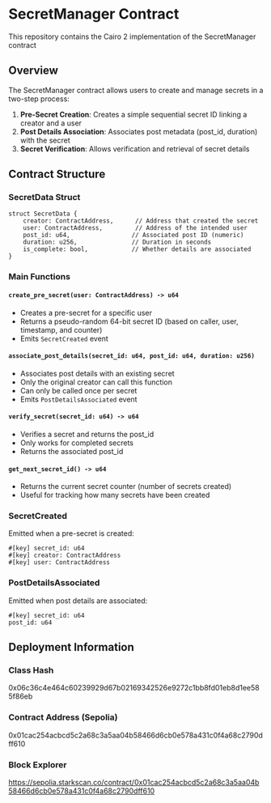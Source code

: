 # SecretManager Contract

This repository contains the Cairo 2 implementation of the SecretManager contract

## Overview

The SecretManager contract allows users to create and manage secrets in a two-step process:

1. **Pre-Secret Creation**: Creates a simple sequential secret ID linking a creator and a user
2. **Post Details Association**: Associates post metadata (post_id, duration) with the secret
3. **Secret Verification**: Allows verification and retrieval of secret details

## Contract Structure

### SecretData Struct

```cairo
struct SecretData {
    creator: ContractAddress,      // Address that created the secret
    user: ContractAddress,         // Address of the intended user
    post_id: u64,                 // Associated post ID (numeric)
    duration: u256,               // Duration in seconds
    is_complete: bool,            // Whether details are associated
}
```

### Main Functions

#### `create_pre_secret(user: ContractAddress) -> u64`

- Creates a pre-secret for a specific user
- Returns a pseudo-random 64-bit secret ID (based on caller, user, timestamp, and counter)
- Emits `SecretCreated` event

#### `associate_post_details(secret_id: u64, post_id: u64, duration: u256)`

- Associates post details with an existing secret
- Only the original creator can call this function
- Can only be called once per secret
- Emits `PostDetailsAssociated` event

#### `verify_secret(secret_id: u64) -> u64`

- Verifies a secret and returns the post_id
- Only works for completed secrets
- Returns the associated post_id

#### `get_next_secret_id() -> u64`

- Returns the current secret counter (number of secrets created)
- Useful for tracking how many secrets have been created

### SecretCreated

Emitted when a pre-secret is created:

```cairo
#[key] secret_id: u64
#[key] creator: ContractAddress
#[key] user: ContractAddress
```

### PostDetailsAssociated

Emitted when post details are associated:

```cairo
#[key] secret_id: u64
post_id: u64
```

## Deployment Information

### Class Hash

0x06c36c4e464c60239929d67b02169342526e9272c1bb8fd01eb8d1ee585f86eb

### Contract Address (Sepolia)

0x01cac254acbcd5c2a68c3a5aa04b58466d6cb0e578a431c0f4a68c2790dff610

### Block Explorer

https://sepolia.starkscan.co/contract/0x01cac254acbcd5c2a68c3a5aa04b58466d6cb0e578a431c0f4a68c2790dff610
